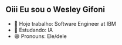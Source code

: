 ## Oiii Eu sou o Wesley Gifoni


- 🔭 Hoje trabalho: Software Engineer at IBM
- 🌱 Estudando: IA
- 😄 Pronouns: Ele/dele

<!-- <div align="center">
  <a href="https://github.com/WesleyGif">
  <img height="160em" src="https://github-readme-stats.vercel.app/api?username=WesleyGif&show_icons=true&theme=gruvbox&include_all_commits=true&count_private=true"/>
  <img height="160em" src="https://github-readme-stats.vercel.app/api/top-langs/?username=WesleyGif&layout=compact&langs_count=7&theme=gruvbox"/>
</div> -->
